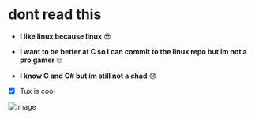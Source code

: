 # dont read this

- **I like linux because linux** 😎
 
- **I want to be better at C so I can commit to the linux repo but im not a pro gamer** 🙄

- **I know C and C# but im still not a chad** 😞

- [x] Tux is cool

![image](https://user-images.githubusercontent.com/78760239/130293776-6a5a21aa-9ba6-4270-b303-dcd56554cb6d.png)


<!---
NateNoNameSOFT/NateNoNameSOFT is a ✨ special ✨ repository because its `README.md` (this file) appears on your GitHub profile.
You can click the Preview link to take a look at your changes.
--->
